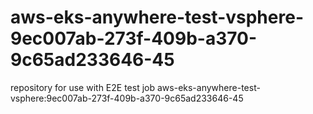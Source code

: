 # aws-eks-anywhere-test-vsphere-9ec007ab-273f-409b-a370-9c65ad233646-45
repository for use with E2E test job aws-eks-anywhere-test-vsphere:9ec007ab-273f-409b-a370-9c65ad233646-45
